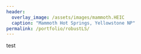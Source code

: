 ```yaml
---
header:
  overlay_image: /assets/images/mammoth.HEIC
  caption: "Mammoth Hot Springs, Yellowstone NP"
permalink: /portfolio/robustLS/
---
```

test

